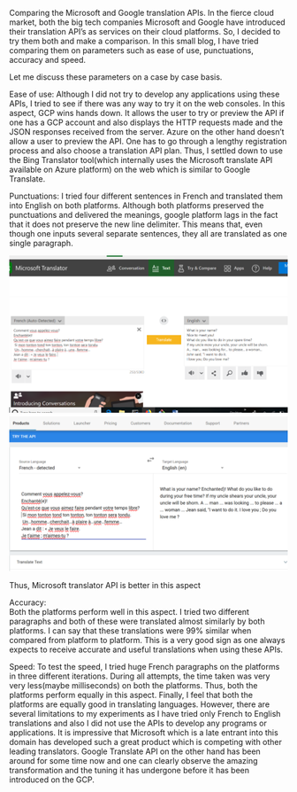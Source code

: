 Comparing the Microsoft and Google translation APIs.
In the fierce cloud market, both the big tech companies Microsoft and Google have introduced their translation API’s as services on their cloud platforms. So, I decided to try them both and make a comparison. In this small blog, I have tried comparing them on parameters such as ease of use, punctuations, accuracy and speed. 

Let me discuss these parameters on a case by case basis. 

Ease of use:
Although I did not try to develop any applications using these APIs, I tried to see if there was any way to try it on the web consoles. In this aspect, GCP wins hands down. It allows the user to try or preview the API if one has a GCP account and also displays the HTTP requests made and the JSON responses received from the server.
 Azure on the other hand doesn’t allow a user to preview the API. One has to go through a lengthy registration process and also choose a translation API plan. Thus, I settled down to use the Bing Translator tool(which internally uses the Microsoft translate API available on Azure platform) on the web which is similar to Google Translate. 

Punctuations: 
I tried four different sentences in French and translated them into English on both platforms. Although both platforms preserved the punctuations and delivered the meanings, google platform lags in the fact that it does not preserve the new line delimiter. This means that, even though one inputs several separate sentences, they all are translated as one single paragraph.  

 <img src ="https://github.com/SreekarJammula/Comparing-Translation-APIs/blob/master/Assets/Screenshot%20(10).png">
 
 
 <img src="https://github.com/SreekarJammula/Comparing-Translation-APIs/blob/master/Assets/Screenshot%20(11).png">

Thus, Microsoft translator API is better in this aspect

Accuracy:  
Both the platforms perform well in this aspect.  I tried two different paragraphs and both of these were translated almost similarly by both platforms. I can say that these translations were 99% similar when compared from platform to platform. This is a very good sign as one always expects to receive accurate and useful translations when using these APIs. 

Speed: 
To test the speed, I tried  huge French paragraphs on the platforms in three different iterations. During all attempts, the time taken was very very less(maybe milliseconds) on both the platforms. Thus, both the platforms perform equally in this aspect. 
Finally, I feel that both the platforms are equally good in translating languages. However, there are several limitations to my experiments as I have tried only French to English translations and also I did not use the APIs to develop any programs or applications. It is impressive that Microsoft which is a late entrant into this domain has developed such a great product which is competing with other leading translators. Google Translate API on the other hand has been around for some time now and one can clearly observe  the amazing transformation and the tuning it has undergone  before it has been introduced on the GCP.

